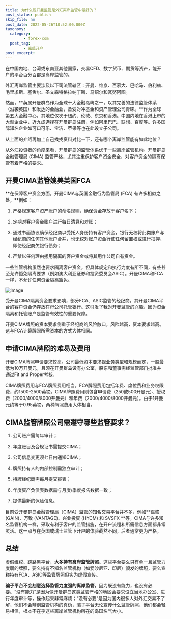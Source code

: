 ```yaml
---
title: 为什么说开曼监管是外汇离岸监管中最好的？
post_status: publish
skip_file: no
post_date: 2022-05-26T10:52:00.000Z
taxonomy:
  category:
        - forex-com
  post_tag:
        - 嘉盛开户
post_excerpt: 
---
```

在中国内地、台湾或东南亚其他国家，交易CFD、数字货币、期货等资产，能开户的平台百分百都是离岸监管的。

外汇离岸监管主要涉及以下司法管辖区：开曼、维京、百慕大、巴哈马、伯利兹、毛里求斯、塞舌尔、圣文森特格拉纳丁斯、马绍尔和瓦努阿图。

然而，**英属开曼群岛作为全球十大金融岛屿之一，以其完善的法律监管体系（沿袭英国）和发达的金融业，备受对冲基金和资产管理公司青睐。**作为全球第五大金融中心，其地位仅次于纽约、伦敦、东京和香港。中国内地在香港上市的大型企业中，近九成选择在开曼群岛注册，例如阿里巴巴、联想、百度等。许多国际知名企业如可口可乐、宝洁、苹果等也在此设立子公司。

从上面的介绍再加上自己找找资料对比一下，还有哪个离岸监管能有如此地位？

从外汇投资者的角度来看，开曼群岛的监管体系优于一些离岸监管机构。开曼群岛金融管理局 (CIMA) 监管严格，尤其注重保护客户资金安全，对客户资金的隔离保管有着严格的要求。

## 开曼CIMA监管媲美英国FCA

**在保障客户资金方面，开曼CIMA与英国金融行为监管局 (FCA) 有许多相似之处，**例如：

1. 严格规定客户资产账户的命名规则，确保资金存放于客户名下；

1. 定期对客户资金账户进行每日清算和对账；

1. 通过书面协议确保经纪商以受托人身份持有客户资金，银行无权将此类账户与经纪商的任何其他账户合并，也无权对账户资金行使任何留置权或进行扣押，即使经纪商欠银行债务；

1. 严禁以任何理由挪用隔离的客户资金或将其用作公司自有资金。

一些监管机构虽然也要求隔离客户资金，但具体规定和执行力度有所不同，有些甚至允许豁免隔离要求（例如澳大利亚证券和投资委员会ASIC）。开曼CIMA和FCA一样，不允许任何资金隔离豁免。

![Image](https://prod-files-secure.s3.us-west-2.amazonaws.com/39ed1227-6d7d-4570-be36-9ccd4a2c4241/bd849744-3fcb-4a37-8312-357962c8f065/image.png?X-Amz-Algorithm=AWS4-HMAC-SHA256&X-Amz-Content-Sha256=UNSIGNED-PAYLOAD&X-Amz-Credential=ASIAZI2LB466TINDLQ7V%2F20250204%2Fus-west-2%2Fs3%2Faws4_request&X-Amz-Date=20250204T101342Z&X-Amz-Expires=3600&X-Amz-Security-Token=IQoJb3JpZ2luX2VjEBIaCXVzLXdlc3QtMiJHMEUCIQD6IedX1TyNzeKgY28GpJ16gMlldBOGP0x%2F1sY0IkMAfwIgcAOm1N9tTAQXSodi9GrHsJqbRpI3PswrRkhVHutJWfUq%2FwMIKxAAGgw2Mzc0MjMxODM4MDUiDENIvhCIRRrChNHJKCrcA0C326%2FF3Qpwq%2BNqBsvsoAM177FHS780%2BHwCtQItDVOCwJqovedI3N0i64zr32Kzc6eHUrtJhQTYbNhF2HW530uLZlnMqPyc0nGMrE5gBIPaiiRT%2FxgM6irXhA972STy29NlUguIlR6n%2Bv6wfSSrZHmD%2BldlTnD%2B7ANoUhYbmTP6gg5KYLneZzUzQ6DjZssDXRMeX22Y3EAOVxUEU%2Fd1y6DDuOty3NOljM6%2FonQxRKfbyE5A5pkFd%2BBNH4up%2BAUrIvNlOJTJyETlqce0jtztCRTu%2BckU8Uot3BBAhzJmQ%2BPaHVvUOZDW3sEXclHa47Cw0e52MTu2TTm%2BZwwMY9wviSzqnEo6SxG%2BVWWr%2BHCVTzHeaoehBN0F8ml1ZK3oI3h0Nqsqiu3OCmUFTwdLLmzgvLgcOQc3zGxb6doGuhSjHW36%2FvIlkTbfFvZBtCsm6bmvIP2Om3bfJuv17gyA%2BLQFyMcwYhBBuuoYUJIZwCDLdA45rF%2Fsadg0y5%2Fxi1r6sM2juS4YYVmWIXKrHaPoBev0wiJM4a8Tn076HUyDwVDd1cbrW4WFY8VLi6Bw3CfV8jXvGB%2FioTs2lE1lFZ5ityrtDhRx3S%2BdNWsXAWm1oMkRIymhP%2BcXK5FOSFNqv2gXMP%2FJh70GOqUBv4YpZrwvilum0cg8u0mPwaomdRu3opJT%2FiVwhKcbfZ7gZc5Qu5PzpHrqeZRveVVtNyakkAvOl5RE1I0tEP7Bv7GUS705N0zaMBd%2FkEfVGA%2B234KNql91VjAF32vQ0Ub6XuRbMX3Nx%2BgLICf4Zi9Ya5HYCUOnTMm1PhaVfuXOTneHGdUooI5HO8a4Ffgvd85r1KBxpAHl1HXnjAb%2BFwCxAWOZDt8%2B&X-Amz-Signature=defd20fa0ec39b95e8edea4068f8ed66c5bb1922b32cbb70a9c4d7f8e9a23b14&X-Amz-SignedHeaders=host&x-id=GetObject)

受开曼CIMA隔离资金要求影响，部分FCA、ASIC监管的经纪商，其开曼CIMA平台的客户资金仍存放在母公司托管银行。这引发了我对开曼监管的兴趣，因为资金隔离和托管账户是监管有效性的重要保障。

开曼CIMA牌照的资本要求侧重于经纪商的风险敞口，风险越高，资本要求越高。这与FCA计算牌照所需资本的方式大体相同。

## **申请CIMA牌照的难易及费用**

开曼CIMA牌照申请要求较高。公司最低资本要求视业务类型和规模而定，一般最低为10万开曼元，且须在开曼群岛设有办公室，股东和董事需经监管部门批准并通过Fit and Proper考核。

CIMA牌照费用与FCA牌照费用相当。FCA牌照费用包括年费、席位费和业务权限费，约1500-2500英镑。CIMA牌照费用则包含申请费（250或500开曼元）、授权费（2000/4000/8000开曼元）和年费（2000/4000/8000开曼元）。由于1开曼元约等于0.95英镑，两种牌照费用大体相当。

## CIMA监管牌照公司需遵守哪些监管要求？

1. 公司账户需每年审计；

1. 年度账目及合规证书需提交CIMA；

1. 公司信息变更须七日内通知CIMA；

1. 牌照持有人的内部控制需独立审计；

1. 持牌经纪商需每月提交报表；

1. 年度资产负债表数据需与月度/季度报告数据一致；

1. 提供最新的保险信息。

目前受开曼群岛金融管理局（CIMA）监管的知名交易平台并不多，例如**嘉盛 (GAIN)、万致 (VANTAGE)、兴业投资 (HYCM) 和 SVSFX **等。CIMA与许多知名监管机构一样，采取有利于客户的监管措施，在开户流程和所需信息方面都非常灵活。这一点与在英国或瑞士监管下开户的体验截然不同，后者通常更为严格。

## 总结

虚假维权、跑路黑平台，**大多持有离岸监管牌照**。这些平台要么只有单一且监管力度弱的牌照，要么持有不知名监管机构（如爱沙尼亚、印尼）颁发的牌照，要么宣称持有FCA、ASIC等监管牌照但实为虚假宣传。

**骗子平台不会刻意选择监管力度强的离岸监管**，因为既没有能力，也没有必要。“没有能力”是因为像开曼群岛这类监管严格的地区会要求设立当地办公室、进行年度审计等，操作起来非常麻烦；“没有必要”是因为国内很多人对外汇交易不了解，他们不会辨别监管机构的真伪，骗子平台无论宣传什么监管牌照，他们都会轻易相信，根本不在乎这些离岸监管机构所在的岛国名气大小。